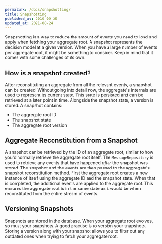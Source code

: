 ```yaml
---
permalink: /docs/snapshotting/
title: Snapshotting
published_at: 2019-09-25
updated_at: 2021-08-24
---
```


Snapshotting is a way to reduce the amount of events you need to load and apply when fetching
your aggregate root. A snapshot represents the decision model at a given version. When you have
a large number of events per aggregate root, it might be something to consider. Keep in mind that
it comes with some challenges of its own.

## How is a snapshot created?

After reconstituting an aggregate from all the relevant events, a snapshot can be created. Without
going into detail now, the aggregate's internals are used to represent its current state. This state
is persisted and can be retrieved at a later point in time. Alongside the snapshot state, a version
is stored. A snapshot contains:

- The aggregate root ID
- The snapshot state
- The aggregate root version

## Aggregate Reconstitution from a Snapshot

A snapshot can be retrieved by the ID of an aggregate root, similar to how you'd normally retrieve
the aggregate root itself. The `MessageRepository` is used to retrieve any events that have happened
_after_ the snapshot was stored. The snapshot and the events are then passed to the aggregate's snapshot
reconstitution method. First the aggregate root creates a new instance of itself using the aggregate ID
and the snapshot state. When that is completed, the additional events are applied to the aggregate root.
This ensures the aggregate root is in the same state as it would be when reconstituted from the entire
stream of events.

## Versioning Snapshots

Snapshots are stored in the database. When your aggregate root evolves, so must your snapshots. A good practise is to
version your snapshots. Storing a version along with your snapshot allows you to filter out any outdated ones when
trying to fetch your aggregate root.
